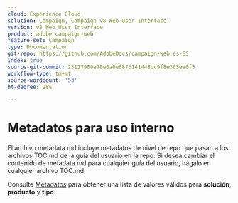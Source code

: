 ```yaml
---
cloud: Experience Cloud
solution: Campaign, Campaign v8 Web User Interface
version: v8 Web User Interface
product: adobe campaign-web
feature-set: Campaign
type: Documentation
git-repo: https://github.com/AdobeDocs/campaign-web.es-ES
index: true
source-git-commit: 23127900a70e0a6e6873141448dc9f8e365ea0f5
workflow-type: tm+mt
source-wordcount: '53'
ht-degree: 98%

---
```



# Metadatos para uso interno

El archivo metadata.md incluye metadatos de nivel de repo que pasan a los archivos TOC.md de la guía del usuario en la repo. Si desea cambiar el contenido de metadata.md para cualquier guía del usuario, hágalo en cualquier archivo TOC.md.

Consulte [Metadatos](https://experienceleague.adobe.com/docs/authoring-guide-exl/using/editing/user-guide-setup/metadata.html?lang=es) para obtener una lista de valores válidos para **solución**, **producto** y **tipo**.
